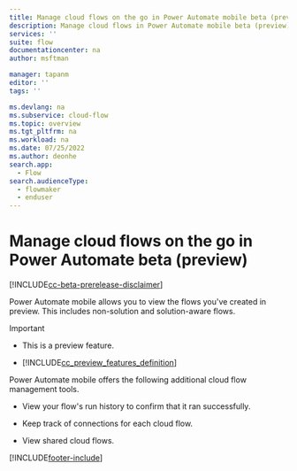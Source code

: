 ```yaml
---
title: Manage cloud flows on the go in Power Automate mobile beta (preview) | Microsoft Docs
description: Manage cloud flows in Power Automate mobile beta (preview).
services: ''
suite: flow
documentationcenter: na
author: msftman

manager: tapanm
editor: ''
tags: ''

ms.devlang: na
ms.subservice: cloud-flow
ms.topic: overview
ms.tgt_pltfrm: na
ms.workload: na
ms.date: 07/25/2022
ms.author: deonhe
search.app: 
  - Flow
search.audienceType: 
  - flowmaker
  - enduser
---
```

# Manage cloud flows on the go in Power Automate beta (preview)

[!INCLUDE[cc-beta-prerelease-disclaimer](../includes/cc-beta-prerelease-disclaimer.md)]

Power Automate mobile allows you to view the flows you've created in preview. This includes non-solution and solution-aware flows.

> [!IMPORTANT]
> - This is a preview feature.
>
> - [!INCLUDE[cc_preview_features_definition](includes/cc-preview-features-definition.md)]

Power Automate mobile offers the following additional cloud flow management tools.

- View your flow's run history to confirm that it ran successfully.

- Keep track of connections for each cloud flow.

- View shared cloud flows.

<!--insert screenshot-->

[!INCLUDE[footer-include](../includes/footer-banner.md)]